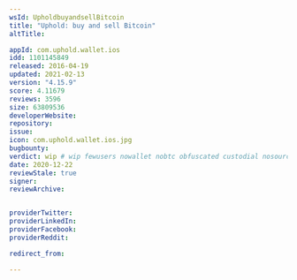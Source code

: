 ```yaml
---
wsId: UpholdbuyandsellBitcoin
title: "Uphold: buy and sell Bitcoin"
altTitle:

appId: com.uphold.wallet.ios
idd: 1101145849
released: 2016-04-19
updated: 2021-02-13
version: "4.15.9"
score: 4.11679
reviews: 3596
size: 63809536
developerWebsite:
repository:
issue:
icon: com.uphold.wallet.ios.jpg
bugbounty:
verdict: wip # wip fewusers nowallet nobtc obfuscated custodial nosource nonverifiable reproducible bounty defunct
date: 2020-12-22
reviewStale: true
signer:
reviewArchive:


providerTwitter:
providerLinkedIn:
providerFacebook:
providerReddit:

redirect_from:

---
```

